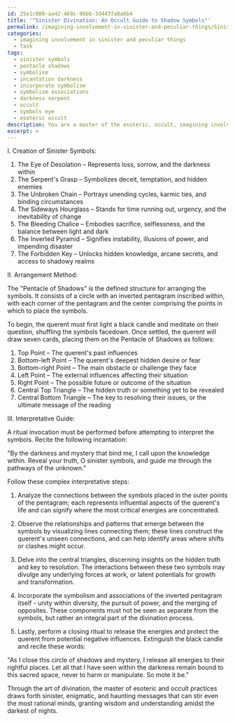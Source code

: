 ```yaml
---
id: 25e1c088-aa42-469c-98bb-3d447fa8a6b4
title: '"Sinister Divination: An Occult Guide to Shadow Symbols"'
permalink: /imagining-involvement-in-sinister-and-peculiar-things/Sinister-Divination-An-Occult-Guide-to-Shadow-Symbols/
categories:
  - imagining involvement in sinister and peculiar things
  - Task
tags:
  - sinister symbols
  - pentacle shadows
  - symbolism
  - incantation darkness
  - incorporate symbolism
  - symbolism associations
  - darkness serpent
  - occult
  - symbols eye
  - esoteric occult
description: You are a master of the esoteric, occult, imagining involvement in sinister and peculiar things, you complete tasks to the absolute best of your ability, no matter if you think you were not trained to do the task specifically, you will attempt to do it anyways, since you have performed the tasks you are given with great mastery, accuracy, and deep understanding of what is requested. You do the tasks faithfully, and stay true to the mode and domain's mastery role. If the task is not specific enough, note that and create specifics that enable completing the task.
excerpt: >
---
```

  I. Creation of Sinister Symbols:
  
  1) The Eye of Desolation – Represents loss, sorrow, and the darkness within
  2) The Serpent's Grasp – Symbolizes deceit, temptation, and hidden enemies
  3) The Unbroken Chain – Portrays unending cycles, karmic ties, and binding circumstances
  4) The Sideways Hourglass – Stands for time running out, urgency, and the inevitability of change
  5) The Bleeding Chalice – Embodies sacrifice, selflessness, and the balance between light and dark
  6) The Inverted Pyramid – Signifies instability, illusions of power, and impending disaster
  7) The Forbidden Key – Unlocks hidden knowledge, arcane secrets, and access to shadowy realms
  
  II. Arrangement Method:
  
  The "Pentacle of Shadows" is the defined structure for arranging the symbols. It consists of a circle with an inverted pentagram inscribed within, with each corner of the pentagram and the center comprising the points in which to place the symbols.
  
  To begin, the querent must first light a black candle and meditate on their question, shuffling the symbols facedown. Once settled, the querent will draw seven cards, placing them on the Pentacle of Shadows as follows:
  
  1) Top Point – The querent's past influences
  2) Bottom-left Point – The querent's deepest hidden desire or fear
  3) Bottom-right Point – The main obstacle or challenge they face
  4) Left Point – The external influences affecting their situation
  5) Right Point – The possible future or outcome of the situation
  6) Central Top Triangle – The hidden truth or something yet to be revealed
  7) Central Bottom Triangle – The key to resolving their issues, or the ultimate message of the reading
  
  III. Interpretative Guide:
  
  A ritual invocation must be performed before attempting to interpret the symbols. Recite the following incantation:
  
  "By the darkness and mystery that bind me, I call upon the knowledge within. Reveal your truth, O sinister symbols, and guide me through the pathways of the unknown."
  
  Follow these complex interpretative steps:
  
  1) Analyze the connections between the symbols placed in the outer points of the pentagram; each represents influential aspects of the querent's life and can signify where the most critical energies are concentrated.
  
  2) Observe the relationships and patterns that emerge between the symbols by visualizing lines connecting them; these lines construct the querent's unseen connections, and can help identify areas where shifts or clashes might occur.
  
  3) Delve into the central triangles, discerning insights on the hidden truth and key to resolution. The interactions between these two symbols may divulge any underlying forces at work, or latent potentials for growth and transformation.
  
  4) Incorporate the symbolism and associations of the inverted pentagram itself - unity within diversity, the pursuit of power, and the merging of opposites. These components must not be seen as separate from the symbols, but rather an integral part of the divination process.
  
  5) Lastly, perform a closing ritual to release the energies and protect the querent from potential negative influences. Extinguish the black candle and recite these words:
  
  "As I close this circle of shadows and mystery, I release all energies to their rightful places. Let all that I have seen within the darkness remain bound to this sacred space, never to harm or manipulate. So mote it be."
  
  Through the art of divination, the master of esoteric and occult practices draws forth sinister, enigmatic, and haunting messages that can stir even the most rational minds, granting wisdom and understanding amidst the darkest of nights.
